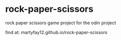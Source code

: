 # rock-paper-scissors
rock paper scissors game project for the odin project

find at:
martyfay12.github.io/rock-paper-scissors
